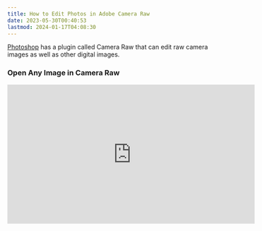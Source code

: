 ```yaml
---
title: How to Edit Photos in Adobe Camera Raw
date: 2023-05-30T00:40:53
lastmod: 2024-01-17T04:08:30
---
```


[Photoshop](photoshop.md) has a plugin called Camera Raw that can edit raw camera images as well as other digital images.

<div class="video-grid">

<div class="video-card">

### Open Any Image in Camera Raw

<div class="iframe-16-9-container">
<iframe class="youTubeIframe" src="https://www.youtube.com/embed/ftMICesJwGc?rel=0" width="560" height="315" frameborder="0" allowfullscreen="allowfullscreen"></iframe>
</div>

</div>

</div>
